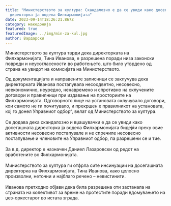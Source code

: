 ```yaml
---
title: "Министерството за култура: Скандалозно е да се увиди како досегашната
  директорка ја водела Филхармонијата"
date: 2023-09-14T18:26:21.867Z
category: македонија
featured: true
featuredImage: ../img/min-za-kul.jpg
author: Вардарски
---
```

Министерството за култура тврди дека директорката на Филхармонијата, Тина Иванова, е разрешена поради низа законски повреди и неусогласености во работењето, што било утврдено од страна на увидот на комисијата на Министерството.
﻿<!--StartFragment-->

Од документацијата и направените записници се заклучува дека директорката Иванова постапувала несоодветно, несовесно, неекономично, неуредно, ненавремено и спротивно на склучените договори и правилници при издавање на просториите на Филхармонијата. Одговорното лице на установата склучувало договори, кои самото не ги почитувало, и прекршен е правилникот на установата, кој го донел Управниот одбор“, велат од Министерството за култура.\
\
Се додава дека скандалозно и вџашувачки е да се увиди како досегашната директорка ја водела Филхармонијата бидејќи преку овие активности несовесно постапувале и не спречиле несовесно постапување и членовите на Управниот одбор, па разрешени се и тие.\
\
За в.д. директор е назначен Даниел Лазаровски од редот на вработените во Филхармонијата.\
\
Министерството за култура ги отфрла сите инсинуации на досегашната директорка на Филхармонијата, Тина Иванова, како целосно произволни, неточни и најблаго речено – невистинити.\
\
Иванова претходно објави дека била разрешена оти застанала на страната на колективот за време на протестите поради вдомувањето на џез-оркестарот во истата зграда.

<!--EndFragment-->